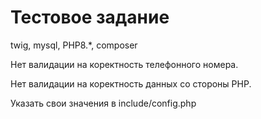 # Тестовое задание
twig, mysql, PHP8.*, composer

Нет валидации на коректность телефонного номера. 

Нет валидации на коректность данных со стороны PHP.

Указать свои значения в include/config.php